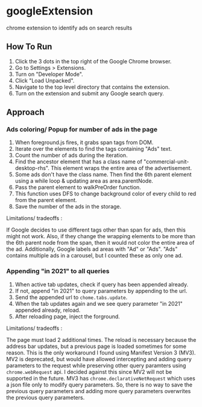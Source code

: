 # googleExtension
chrome extension to identify ads on search results

## How To Run
1. Click the 3 dots in the top right of the Google Chrome browser.
2. Go to Settings > Extensions.
3. Turn on "Developer Mode".
4. Click "Load Unpacked".
5. Navigate to the top level directory that contains the extension.
6. Turn on the extension and submit any Google search query.

## Approach
### Ads coloring/ Popup for number of ads in the page
1. When foreground.js fires, it grabs span tags from DOM.
2. Iterate over the elements to find the tags containing "Ads" text.
3. Count the number of ads during the iteration.
4. Find the ancestor element that has a class name of "commercial-unit-desktop-rhs". This element wraps the entire area of the advertisement.
5. Some ads don't have the class name. Then find the 6th parent element using a while loop & updating area as area.parentNode.
6. Pass the parent element to walkPreOrder function.
7. This function uses DFS to change background color of every child to red from the parent element.
8. Save the number of the ads in the storage.

Limitations/ tradeoffs : 

If Google decides to use different tags other than span for ads, then this might not work. Also, if they change the wrapping elements to be more than the 6th parent node from the span, then it would not color the entire area of the ad. Additionally, Google labels ad areas with "Ad" or "Ads". "Ads" contains multiple ads in a carousel, but I counted these as only one ad.

### Appending "in 2021" to all queries
1. When active tab updates, check if query has been appended already.
2. If not, append "in 2021" to query parameters by appending to the url.
3. Send the appended url to `chome.tabs.update`.
4. When the tab updates again and we see query parameter "in 2021" appended already, reload.
5. After reloading page, inject the forground.

Limitations/ tradeoffs :

The page must load 2 additional times. The reload is necessary because the address bar updates, but a previous page is loaded sometimes for some reason. This is the only workaround I found using Manifest Version 3 (MV3). MV2 is deprecated, but would have allowed intercepting and adding query parameters to the request while preserving other query paramters using `chrome.webRequest` api. I decided against this since MV2 will not be supported in the future. MV3 has `chrome.declarativeNetRequest` which uses a json file only to modify query parameters. So, there is no way to save the previous query parameters and adding more query parameters overwrites the previous query parameters.
